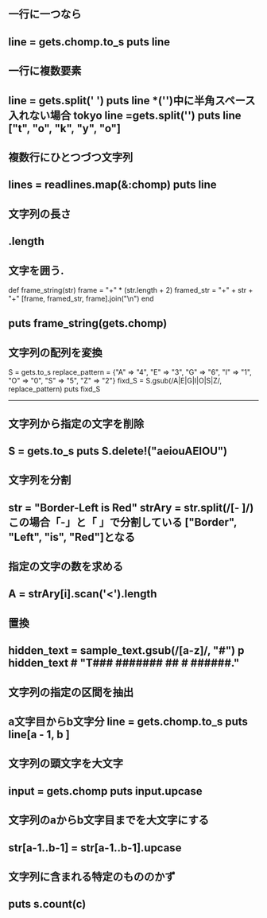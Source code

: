 ## 一行に一つなら
line = gets.chomp.to_s
puts line
---
## 一行に複数要素
line = gets.split(' ')
puts line
*('')中に半角スペース入れない場合
tokyo
line =gets.split('')
puts line
["t", "o", "k", "y", "o"]
---
## 複数行にひとつづつ文字列
lines = readlines.map(&:chomp)
puts line
---
## 文字列の長さ
.length
---
## 文字を囲う. 
def frame_string(str)
  frame = "+" * (str.length + 2) 
  framed_str = "+" + str + "+"
  [frame, framed_str, frame].join("\n")
end

puts frame_string(gets.chomp)
---
## 文字列の配列を変換
S = gets.to_s
replace_pattern = {"A" => "4", "E" => "3", "G" => "6", "I" => "1", "O" => "0", "S" => "5", "Z" => "2"}
fixd_S = S.gsub(/A|E|G|I|O|S|Z/, replace_pattern)
puts fixd_S

---
## 文字列から指定の文字を削除
S = gets.to_s
puts S.delete!("aeiouAEIOU")
---
## 文字列を分割
str = "Border-Left is Red"
strAry = str.split(/[- ]/)
この場合「-」と「 」で分割している
["Border", "Left", "is", "Red"]となる
---
## 指定の文字の数を求める
 A = strAry[i].scan('<').length
---
## 置換
hidden_text = sample_text.gsub(/[a-z]/, "#")
p hidden_text # "T### ####### ## # ######."
---
## 文字列の指定の区間を抽出
a文字目からb文字分
line = gets.chomp.to_s
puts line[a - 1, b ]
---
## 文字列の頭文字を大文字
input = gets.chomp
puts input.upcase
---
## 文字列のaからb文字目までを大文字にする
str[a-1..b-1] = str[a-1..b-1].upcase
---
## 文字列に含まれる特定のもののかず
puts s.count(c)
---
